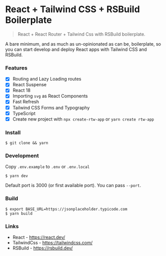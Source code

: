 # React + Tailwind CSS + RSBuild Boilerplate

> React + React Router + Tailwind Css with RSBuild boilerplate.

A bare minimum, and as much as un-opinionated as can be, boilerplate, so you can start develop and deploy React apps with Tailwind CSS and RSBuild.

### Features

- [x] Routing and Lazy Loading routes
- [x] React Suspense
- [x] React 18
- [x] Importing `svg` as React Components
- [x] Fast Refresh
- [x] Tailwind CSS Forms and Typography
- [x] TypeScript
- [x] Create new project with `npx create-rtw-app` or `yarn create rtw-app`

### Install

```$shell
$ git clone && yarn
```

### Development

Copy `.env.example` to `.env` or `.env.local`

```$shell
$ yarn dev
```

Default port is 3000 (or first available port). You can pass `--port`.

### Build

```$shell
$ export BASE_URL=https://jsonplaceholder.typicode.com
$ yarn build
```

### Links

- React - https://react.dev/
- TailwindCss - https://tailwindcss.com/
- RSBuild - https://rsbuild.dev/
